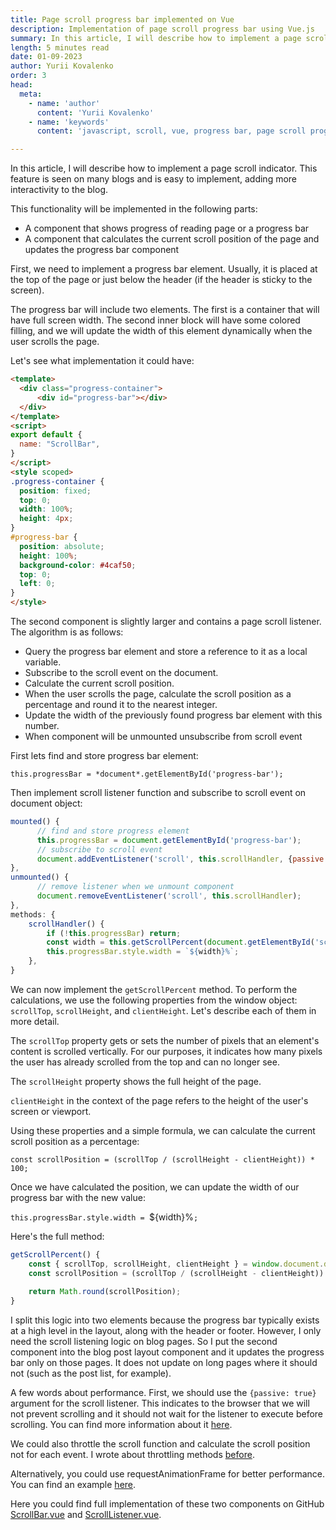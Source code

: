 ```yaml
---
title: Page scroll progress bar implemented on Vue
description: Implementation of page scroll progress bar using Vue.js
summary: In this article, I will describe how to implement a page scroll indicator. This feature is seen on many blogs and is easy to implement, adding more interactivity to the blog.
length: 5 minutes read
date: 01-09-2023
author: Yurii Kovalenko
order: 3
head:
  meta:
    - name: 'author'
      content: 'Yurii Kovalenko'
    - name: 'keywords'
      content: 'javascript, scroll, vue, progress bar, page scroll progress bar, page scroll progress indicator'

---
```

In this article, I will describe how to implement a page scroll indicator. This feature is seen on many blogs and is easy to implement, adding more interactivity to the blog.

This functionality will be implemented in the following parts:

- A component that shows progress of reading page or a progress bar
- A component that calculates the current scroll position of the page and updates the progress bar component

First, we need to implement a progress bar element. Usually, it is placed at the top of the page or just below the header (if the header is sticky to the screen).

The progress bar will include two elements. The first is a container that will have full screen width. The second inner block will have some colored filling, and we will update the width of this element dynamically when the user scrolls the page.

Let's see what implementation it could have:

```html
<template>
  <div class="progress-container">
	  <div id="progress-bar"></div>
  </div>
</template>
<script>
export default {
  name: "ScrollBar",
}
</script>
<style scoped>
.progress-container {
  position: fixed;
  top: 0;
  width: 100%;
  height: 4px;
}
#progress-bar {
  position: absolute;
  height: 100%;
  background-color: #4caf50;
  top: 0;
  left: 0;
}
</style>
```

The second component is slightly larger and contains a page scroll listener. The algorithm is as follows:

- Query the progress bar element and store a reference to it as a local variable.
- Subscribe to the scroll event on the document.
- Calculate the current scroll position.
- When the user scrolls the page, calculate the scroll position as a percentage and round it to the nearest integer.
- Update the width of the previously found progress bar element with this number.
- When component will be unmounted unsubscribe from scroll event

First lets find and store progress bar element:

`this.progressBar = *document*.getElementById('progress-bar');`

Then implement scroll listener function and subscribe to scroll event on document object:

```javascript
mounted() {
      // find and store progress element
      this.progressBar = document.getElementById('progress-bar');  
      // subscribe to scroll event
      document.addEventListener('scroll', this.scrollHandler, {passive: true});
},
unmounted() {
      // remove listener when we unmount component
      document.removeEventListener('scroll', this.scrollHandler);
},
methods: {
	scrollHandler() {
        if (!this.progressBar) return;
        const width = this.getScrollPercent(document.getElementById('scroll-area'));
        this.progressBar.style.width = `${width}%`;
	},
}
```

We can now implement the `getScrollPercent` method. To perform the calculations, we use the following properties from the window object: `scrollTop`, `scrollHeight`, and `clientHeight`. Let's describe each of them in more detail.

The `scrollTop` property gets or sets the number of pixels that an element's content is scrolled vertically. For our purposes, it indicates how many pixels the user has already scrolled from the top and can no longer see.

The `scrollHeight` property shows the full height of the page.

`clientHeight` in the context of the page refers to the height of the user's screen or viewport.

Using these properties and a simple formula, we can calculate the current scroll position as a percentage:

`const scrollPosition = (scrollTop / (scrollHeight - clientHeight)) * 100;`

Once we have calculated the position, we can update the width of our progress bar with the new value:

`this.progressBar.style.width = `${width}%`;`

Here's the full method:

```js
getScrollPercent() {
	const { scrollTop, scrollHeight, clientHeight } = window.document.documentElement;
	const scrollPosition = (scrollTop / (scrollHeight - clientHeight)) * 100;
	
    return Math.round(scrollPosition);
}

```

I split this logic into two elements because the progress bar typically exists at a high level in the layout, along with the header or footer. However, I only need the scroll listening logic on blog pages. So I put the second component into the blog post layout component and it updates the progress bar only on those pages. It does not update on long pages where it should not (such as the post list, for example).

A few words about performance. First, we should use the `{passive: true}` argument for the scroll listener. This indicates to the browser that we will not prevent scrolling and it should not wait for the listener to execute before scrolling. You can find more information about it [here](https://developer.chrome.com/docs/lighthouse/best-practices/uses-passive-event-listeners/).

We could also throttle the scroll function and calculate the scroll position not for each event. I wrote about throttling methods [before](http://localhost:3000/blog/debounce).

Alternatively, you could use requestAnimationFrame for better performance. You can find an example [here](https://developer.mozilla.org/en-US/docs/Web/API/Document/scroll_event#scroll_event_throttling).

Here you could find full implementation of these two components on GitHub
[ScrollBar.vue](https://github.com/Codexmen/yurrik.com/blob/master/components/ScrollBar.vue) and [ScrollListener.vue](https://github.com/Codexmen/yurrik.com/blob/master/components/ScrollListener.vue).
